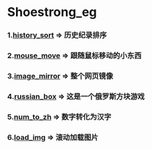 # Shoestrong_eg

### 1.[history_sort](http://htmlpreview.github.io/?https://github.com/Shoestrong/testForHtml/blob/master/history_sort/remove.html) => 历史纪录排序

### 2.[mouse_move](http://htmlpreview.github.io/?https://github.com/Shoestrong/testForHtml/blob/master/mouse_move/mouseMove.html) => 跟随鼠标移动的小东西

### 3.[image_mirror](http://htmlpreview.github.io/?https://github.com/Shoestrong/testForHtml/blob/master/image_mirror/image_mirror.html) => 整个网页镜像

### 4.[russian_box](http://htmlpreview.github.io/?https://github.com/Shoestrong/testForHtml/blob/master/russianBox/russianBox.html) => 这是一个俄罗斯方块游戏

### 5.[num_to_zh](http://htmlpreview.github.io/?https://github.com/Shoestrong/testForHtml/blob/master/num_to_zh/num_to_zh.html) => 数字转化为汉字

### 6.[load_img](http://htmlpreview.github.io/?https://github.com/Shoestrong/testForHtml/blob/master/load_img/load_img.html) => 滚动加载图片
